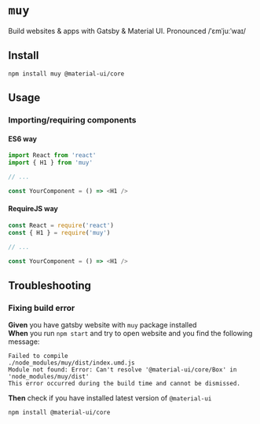 # `muy`

Build websites & apps with Gatsby & Material UI. Pronounced /ˈɛmˈjuːˈwaɪ/

## Install

```shell
npm install muy @material-ui/core
```

## Usage

### Importing/requiring components

#### ES6 way

```js
import React from 'react'
import { H1 } from 'muy'

// ...

const YourComponent = () => <H1 />
```

#### RequireJS way

```js
const React = require('react')
const { H1 } = require('muy')

// ...

const YourComponent = () => <H1 />
```

## Troubleshooting

### Fixing build error

**Given** you have gatsby website with `muy` package installed  
**When** you run `npm start` and try to open website and you find the following message:

```
Failed to compile
./node_modules/muy/dist/index.umd.js
Module not found: Error: Can't resolve '@material-ui/core/Box' in 'node_modules/muy/dist'
This error occurred during the build time and cannot be dismissed.
```

**Then** check if you have installed latest version of `@material-ui`

```shell
npm install @material-ui/core
```

